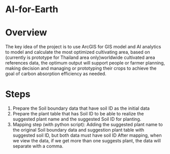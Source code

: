 # AI-for-Earth

# Overview 
The key idea of the project is to use ArcGIS for GIS model and AI analytics to model and calculate the most optimized cultivating area, based on (currently is prototype for Thailand area only)worldwide cultivated area references data, the optimum output will support people or farmer planning, making decision and managing or prototyping their crops to achieve the goal of carbon absorption efficiency as needed.

# Steps
1. Prepare the Soil boundary data that have soil ID as the initial data
2. Prepare the plant table that has Soil ID to be able to realize the suggested plant name and the suggested Soil ID for planting.
3. Mapping step (with python script): Adding the suggested plant name to the original Soil boundary data and suggestion plant table with suggested soil ID, but both data must have soil ID 
After mapping, when we view the data, if we get more than one suggests plant, the data will separate with a comma.

